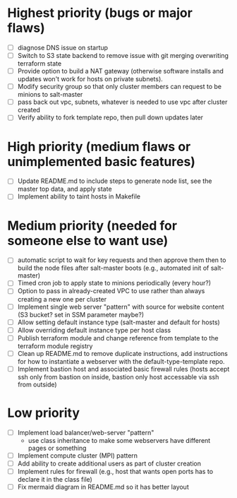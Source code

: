 # Highest priority (bugs or major flaws)
- [ ] diagnose DNS issue on startup
- [ ] Switch to S3 state backend to remove issue with git merging overwriting terraform state
- [ ] Provide option to build a NAT gateway (otherwise software installs and updates won't work for hosts on private subnets).
- [ ] Modify security group so that only cluster members can request to be minions to salt-master
- [ ] pass back out vpc, subnets, whatever is needed to use vpc after cluster created
- [ ] Verify ability to fork template repo, then pull down updates later

# High priority (medium flaws or unimplemented basic features)
- [ ] Update README.md to include steps to generate node list, see the master top data, and apply state
- [ ] Implement ability to taint hosts in Makefile

# Medium priority (needed for someone else to want use)
- [ ] automatic script to wait for key requests and then approve them then to build the node files after salt-master boots (e.g., automated init of salt-master)
- [ ] Timed cron job to apply state to minions periodically (every hour?)
- [ ] Option to pass in already-created VPC to use rather than always creating a new one per cluster
- [ ] Implement single web server "pattern" with source for website content (S3 bucket?  set in SSM parameter maybe?)
- [ ] Allow setting default instance type (salt-master and default for hosts)
- [ ] Allow overriding default instance type per host class
- [ ] Publish terraform module and change reference from template to the terraform module registry
- [ ] Clean up README.md to remove duplicate instructions, add instructions for how to instantiate a webserver with the default-type-template repo.
- [ ] Implement bastion host and associated basic firewall rules (hosts accept ssh only from bastion on inside, bastion only host accessable via ssh from outside)

# Low priority
- [ ] Implement load balancer/web-server "pattern"
  - use class inheritance to make some webservers have different pages or something
- [ ] Implement compute cluster (MPI) pattern
- [ ] Add ability to create additional users as part of cluster creation
- [ ] Implement rules for firewall (e.g., host that wants open ports has to declare it in the class file)
- [ ] Fix mermaid diagram in README.md so it has better layout
